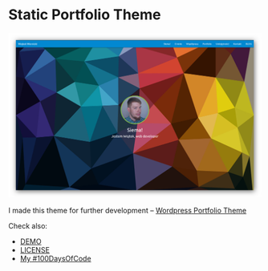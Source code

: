 # Static Portfolio Theme

![Main page of my portfolio](assets/img/thumb.png)

I made this theme for further development – [Wordpress Portfolio Theme](https://github.com/WojtekWernicki/wordpress-portfolio-theme)

Check also:

- [DEMO](https://wojtekwernicki.github.io/static-portfolio-theme/index.html)
- [LICENSE](LICENSE)
- [My #100DaysOfCode](https://github.com/WojtekWernicki/100-days-of-code)